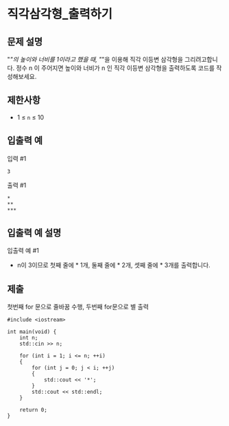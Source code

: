 # 직각삼각형_출력하기

## 문제 설명

"*"의 높이와 너비를 1이라고 했을 때, "*"을 이용해 직각 이등변 삼각형을 그리려고합니다. 정수 n 이 주어지면 높이와 너비가 n 인 직각 이등변 삼각형을 출력하도록 코드를 작성해보세요.

## 제한사항

+ 1 ≤ `n` ≤ 10

## 입출력 예

입력 #1
```
3
```
출력 #1
```
*
**
***
```
## 입출력 예 설명

입출력 예 #1

+ n이 3이므로 첫째 줄에 * 1개, 둘째 줄에 * 2개, 셋째 줄에 * 3개를 출력합니다.

## 제출

첫번째 for 문으로 줄바꿈 수행, 두번째 for문으로 별 출력
```
#include <iostream>

int main(void) {
    int n;
    std::cin >> n;
    
    for (int i = 1; i <= n; ++i)
    {
        for (int j = 0; j < i; ++j)
        {
            std::cout << '*';
        }
        std::cout << std::endl;
    }
    
    return 0;
}
```